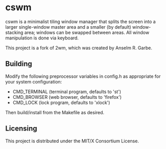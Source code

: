 # cswm

cswm is a minimalist tiling window manager that splits the screen into
a larger single-window master area and a smaller (by default)
window-stacking area; windows can be swapped between areas.  All window
manipulation is done via keyboard.

This project is a fork of 2wm, which was created by Anselm R. Garbe.

## Building

Modify the following preprocessor variables in config.h as appropriate
for your system configuration:
- CMD_TERMINAL (terminal program, defaults to 'st')
- CMD_BROWSER (web browser, defaults to 'firefox')
- CMD_LOCK (lock program, defaults to 'xlock')

Then build/install from the Makefile as desired.

## Licensing

This project is distributed under the MIT/X Consortium License.
